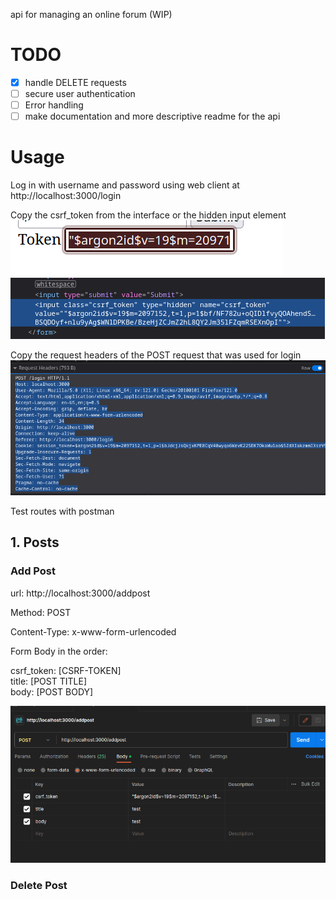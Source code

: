 api for managing an online forum (WIP)

# TODO
- [x] handle DELETE requests 
- [ ] secure user authentication 
- [ ] Error handling
- [ ] make documentation and more descriptive readme for the api

# Usage

Log in with username and password using web client at http://localhost:3000/login


Copy the csrf_token from the interface or the hidden input element
![Alt text](images/image.png)![Alt text](images/image-1.png)

Copy the request headers of the POST request that was used for login
![Alt text](images/image-2.png)

Test routes with postman

## 1. Posts

### Add Post

url: http://localhost:3000/addpost

Method: POST 

Content-Type: x-www-form-urlencoded

Form Body in the order:

csrf_token: [CSRF-TOKEN]<br>
title: [POST TITLE]<br>
body: [POST BODY]<br>

![Alt text](images/image-3.png)

### Delete Post